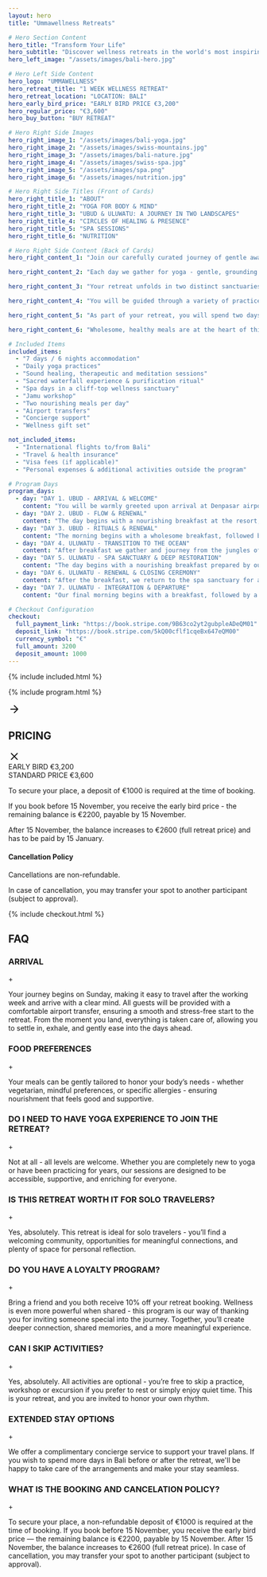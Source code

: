 ```yaml
---
layout: hero
title: "Ummawellness Retreats"

# Hero Section Content
hero_title: "Transform Your Life"
hero_subtitle: "Discover wellness retreats in the world's most inspiring locations"
hero_left_image: "/assets/images/bali-hero.jpg"

# Hero Left Side Content
hero_logo: "UMMAWELLNESS"
hero_retreat_title: "1 WEEK WELLNESS RETREAT"
hero_retreat_location: "LOCATION: BALI"
hero_early_bird_price: "EARLY BIRD PRICE €3,200"
hero_regular_price: "€3,600"
hero_buy_button: "BUY RETREAT"

# Hero Right Side Images
hero_right_image_1: "/assets/images/bali-yoga.jpg"
hero_right_image_2: "/assets/images/swiss-mountains.jpg"
hero_right_image_3: "/assets/images/bali-nature.jpg"
hero_right_image_4: "/assets/images/swiss-spa.jpg"
hero_right_image_5: "/assets/images/spa.png"
hero_right_image_6: "/assets/images/nutrition.jpg"

# Hero Right Side Titles (Front of Cards)
hero_right_title_1: "ABOUT"
hero_right_title_2: "YOGA FOR BODY & MIND"
hero_right_title_3: "UBUD & ULUWATU: A JOURNEY IN TWO LANDSCAPES"
hero_right_title_4: "CIRCLES OF HEALING & PRESENCE"
hero_right_title_5: "SPA SESSIONS"
hero_right_title_6: "NUTRITION"

# Hero Right Side Content (Back of Cards)
hero_right_content_1: "Join our carefully curated journey of gentle awakening. Reconnect with life through yoga, somatic practices, mindful movement and restorative stillness. A supportive space to awaken your inner creativity, nurture self-love and return to your true sense of purpose."

hero_right_content_2: "Each day we gather for yoga - gentle, grounding practices designed to support both body and mind. Through breath, movement and presence, we create space to soften, release and return to ourselves. These sessions are an invitation to reconnect with your body, cultivate balance, and rediscover a sense of inner calm."

hero_right_content_3: "Your retreat unfolds in two distinct sanctuaries. The first three nights are spent in a serene resort in Ubud, embraced by jungle landscapes and the calming rhythm of nature. The journey then continues with three nights in a private villa on the cliffs of Uluwatu, where the vast ocean horizon invites deep rest and reflection."

hero_right_content_4: "You will be guided through a variety of practices — from meditation and sound healing to therapeutic group work. Each session is designed to support emotional wellbeing, release tension and invite deeper clarity. "

hero_right_content_5: "As part of your retreat, you will spend two days in a breathtaking cliff-top sanctuary, immersing in spa rituals, thermal waters and ocean views that invite profound rest and renewal. Surrounded by the wild beauty of Bali's nature, these moments become a gentle reset for body, mind and spirit."

hero_right_content_6: "Wholesome, healthy meals are at the heart of this journey. Twice a day, nourishing meals will be served - crafted with care by our private chef and complemented by group dinners in Bali's vibrant restaurants. A third meal is left open for your own rhythm, offering space for solitude, exploration or simply listening to your body's needs."

# Included Items
included_items:
  - "7 days / 6 nights accommodation"
  - "Daily yoga practices"
  - "Sound healing, therapeutic and meditation sessions"
  - "Sacred waterfall experience & purification ritual"
  - "Spa days in a cliff-top wellness sanctuary"
  - "Jamu workshop"
  - "Two nourishing meals per day"
  - "Airport transfers"
  - "Concierge support"
  - "Wellness gift set"

not_included_items:
  - "International flights to/from Bali"
  - "Travel & health insurance"
  - "Visa fees (if applicable)"
  - "Personal expenses & additional activities outside the program"

# Program Days
program_days:
  - day: "DAY 1. UBUD - ARRIVAL & WELCOME"
    content: "You will be warmly greeted upon arrival at Denpasar airport with a private transfer to our serene resort in Ubud. If you arrive a couple of days earlier, pickup can be arranged from any location on the island. After settling in and taking time to rest, the group will gather in the evening for a welcome dinner in one of Ubud's top restaurants - the perfect moment to meet, connect, and begin the journey together."
  - day: "DAY 2. UBUD - FLOW & RENEWAL"
    content: "The day begins with a nourishing breakfast at the resort, followed by a morning yoga practice and a therapeutic group session to support reflection and inner balance. Afterward, we enjoy a wholesome lunch at a restaurant overlooking Bali's iconic rice terraces, and then continue to one of the island's most beautiful waterfalls - a place to reconnect with nature's flow and feel deeply refreshed.\n\nThe evening is left free: you may choose to be dropped off in central Ubud to wander and dine at your own pace, or return to the resort to rest and enjoy dinner nearby."
  - day: "DAY 3. UBUD - RITUALS & RENEWAL"
    content: "The morning begins with a wholesome breakfast, followed by a yoga session combined with sound healing and a group therapy session - a practice to open the body, calm the mind, and awaken inner clarity. Afterward, we travel to a sacred site for a traditional purification ritual, releasing what no longer serves and inviting renewal. A nourishing lunch in a beautiful restaurant awaits nearby, offering time to integrate the experience.\n\nAfter the lunch, you'll join a Jamu workshop, learning to prepare Bali's traditional herbal tonic made from roots and spices. The evening is free, allowing space for solitude, reflection, or exploring at your own rhythm."
  - day: "DAY 4. ULUWATU - TRANSITION TO THE OCEAN"
    content: "After breakfast we gather and journey from the jungles of Ubud to the cliffs of Uluwatu. Upon arrival, we settle into a private villa and enjoy a nourishing lunch prepared by our chef. In the afternoon, a restorative sound healing session invites relaxation and renewal.\n\nThe rest of the day is free: you may unwind at the villa, watch the sunset on one of Uluwatu's iconic beaches, enjoy dinner at one of the best restaurants, or book a massage at a trusted local spa we'll be happy to recommend."
  - day: "DAY 5. ULUWATU - SPA SANCTUARY & DEEP RESTORATION"
    content: "The day begins with a nourishing breakfast prepared by our private chef at the villa. We then head to one of Bali's most renowned wellness sanctuaries, set on the cliffs with breathtaking ocean views. Here, you'll enjoy a guided yoga session followed by a full morning to immerse yourself in the space: infinity pool overlooking the sea, sauna and steam rooms, hot and cold plunge pools, meditation areas, and tranquil lounges designed for deep relaxation. For those who wish, additional experiences such as a cryotherapy chamber and other advanced wellness treatments can be booked separately.\n\nAfter a restorative lunch at the sanctuary's restaurant, the rest of the day is yours - a free evening to relax, watch the sunset, or enjoy dinner at your own pace."
  - day: "DAY 6. ULUWATU - RENEWAL & CLOSING CEREMONY"
    content: "After the breakfast, we return to the spa sanctuary for a second day of restoration, knowing how deeply our guests will have connected with its healing atmosphere. The morning offers yoga and time to once again enjoy its facilities. After the spa, the afternoon is free to rest or spend time in stillness.\n\nAs the sun begins to set, we gather for a traditional Balinese ceremony at Uluwatu Temple, honoring the spirit of the island and the journey we've shared. The day closes with a farewell dinner by the ocean, celebrating connection, gratitude, and the soft integration of all that has unfolded."
  - day: "DAY 7. ULUWATU - INTEGRATION & DEPARTURE"
    content: "Our final morning begins with a breakfast, followed by a closing therapeutic circle and meditation - a gentle space to integrate the journey, reflect, and carry its energy forward. After gathering and preparing for departure, private transfers will take you to the airport or to any other destination on the island."

# Checkout Configuration
checkout:
  full_payment_link: "https://book.stripe.com/9B63co2yt2gubpleADeQM01"
  deposit_link: "https://book.stripe.com/5kQ00cflf1cqeBx647eQM00"
  currency_symbol: "€"
  full_amount: 3200
  deposit_amount: 1000
---
```



{% include included.html %}

{% include program.html %}

<div class="pricing-section">
  <div class="pricing-cards">
    <!-- Pricing Card -->
    <div class="pricing-card flip-card" onclick="flipCard(this)">
      <div class="flip-card-inner">
        <div class="flip-card-front">
          <div class="flip-icon flip-arrow">
            <svg width="24" height="24" viewBox="0 0 24 24" fill="none" xmlns="http://www.w3.org/2000/svg">
              <path d="M5 12H19M12 5L19 12L12 19" stroke="currentColor" stroke-width="2" stroke-linecap="round" stroke-linejoin="round"/>
            </svg>
          </div>
          <div class="pricing-overlay">
            <h2>PRICING</h2>
          </div>
        </div>
        <div class="flip-card-back">
          <div class="flip-icon flip-close">
            <svg width="24" height="24" viewBox="0 0 24 24" fill="none" xmlns="http://www.w3.org/2000/svg">
              <path d="M18 6L6 18M6 6L18 18" stroke="currentColor" stroke-width="2" stroke-linecap="round" stroke-linejoin="round"/>
            </svg>
          </div>
          <div class="flip-content">
            <div class="pricing-content">
              <div class="pricing-header">
                <div class="early-bird-price">EARLY BIRD €3,200</div>
                <div class="standard-price">STANDARD PRICE €3,600</div>
              </div>
              <div class="pricing-details">
                <p>To secure your place, a deposit of €1000 is required at the time of booking.</p>
                <p>If you book before 15 November, you receive the early bird price - the remaining balance is €2200, payable by 15 November.</p>
                <p>After 15 November, the balance increases to €2600 (full retreat price) and has to be paid by 15 January.</p>
              </div>
              <div class="cancellation-policy">
                <h4>Cancellation Policy</h4>
                <p>Cancellations are non-refundable.</p>
                <p>In case of cancellation, you may transfer your spot to another participant (subject to approval).</p>
              </div>
            </div>
          </div>
        </div>
      </div>
    </div>
  </div>
</div>

{% include checkout.html %}

## FAQ

<div class="faq-section">
  <div class="faq-item">
    <div class="faq-question">
      <h3>ARRIVAL</h3>
      <span class="faq-icon">+</span>
    </div>
    <div class="faq-answer">
      <p>Your journey begins on Sunday, making it easy to travel after the working week and arrive with a clear mind. All guests will be provided with a comfortable airport transfer, ensuring a smooth and stress-free start to the retreat. From the moment you land, everything is taken care of, allowing you to settle in, exhale, and gently ease into the days ahead.</p>
    </div>
  </div>

  <div class="faq-item">
    <div class="faq-question">
      <h3>FOOD PREFERENCES</h3>
      <span class="faq-icon">+</span>
    </div>
    <div class="faq-answer">
      <p>Your meals can be gently tailored to honor your body’s needs - whether vegetarian, mindful preferences, or specific allergies - ensuring nourishment that feels good and supportive.</p>
    </div>
  </div>

  <div class="faq-item">
    <div class="faq-question">
      <h3>DO I NEED TO HAVE YOGA EXPERIENCE TO JOIN THE RETREAT?</h3>
      <span class="faq-icon">+</span>
    </div>
    <div class="faq-answer">
      <p>Not at all - all levels are welcome. Whether you are completely new to yoga or have been practicing for years, our sessions are designed to be accessible, supportive, and enriching for everyone.</p>
    </div>
  </div>

  <div class="faq-item">
    <div class="faq-question">
      <h3>IS THIS RETREAT WORTH IT FOR SOLO TRAVELERS?</h3>
      <span class="faq-icon">+</span>
    </div>
    <div class="faq-answer">
      <p>Yes, absolutely. This retreat is ideal for solo travelers - you’ll find a welcoming community, opportunities for meaningful connections, and plenty of space for personal reflection.</p>
    </div>
  </div>
  <div class="faq-item">
    <div class="faq-question">
      <h3>DO YOU HAVE A LOYALTY PROGRAM?</h3>
      <span class="faq-icon">+</span>
    </div>
    <div class="faq-answer">
      <p>Bring a friend and you both receive 10% off your retreat booking. Wellness is even more powerful when shared - this program is our way of thanking you for inviting someone special into the journey. Together, you’ll create deeper connection, shared memories, and a more meaningful experience.

</p>
    </div>
  </div>

  <div class="faq-item">
    <div class="faq-question">
      <h3>CAN I SKIP ACTIVITIES?</h3>
      <span class="faq-icon">+</span>
    </div>
    <div class="faq-answer">
      <p>Yes, absolutely. All activities are optional - you’re free to skip a practice, workshop or excursion if you prefer to rest or simply enjoy quiet time. This is your retreat, and you are invited to honor your own rhythm.</p>
    </div>
  </div>

  <div class="faq-item">
    <div class="faq-question">
      <h3>EXTENDED STAY OPTIONS</h3>
      <span class="faq-icon">+</span>
    </div>
    <div class="faq-answer">
      <p>We offer a complimentary concierge service to support your travel plans. If you wish to spend more days in Bali before or after the retreat, we'll be happy to take care of the arrangements and make your stay seamless.</p>
    </div>
  </div>
  <div class="faq-item">
    <div class="faq-question">
      <h3>WHAT IS THE BOOKING AND CANCELATION POLICY?</h3>
      <span class="faq-icon">+</span>
    </div>
    <div class="faq-answer">
      <p>To secure your place, a non-refundable deposit of €1000 is required at the time of booking.
If you book before 15 November, you receive the early bird price — the remaining balance is €2200, payable by 15 November.
After 15 November, the balance increases to €2600 (full retreat price).
In case of cancellation, you may transfer your spot to another participant (subject to approval).

</p>
    </div>
  </div>
</div>



